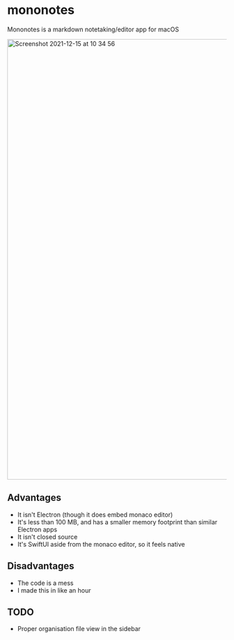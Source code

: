 # mononotes
Mononotes is a markdown notetaking/editor app for macOS

<img width="1012" alt="Screenshot 2021-12-15 at 10 34 56" src="https://user-images.githubusercontent.com/54189319/146170859-835abc01-1674-429a-a921-e1c05f5c4d7b.png">

## Advantages
- It isn't Electron (though it does embed monaco editor)
- It's less than 100 MB, and has a smaller memory footprint than similar Electron apps
- It isn't closed source
- It's SwiftUI aside from the monaco editor, so it feels native
## Disadvantages
- The code is a mess
- I made this in like an hour
## TODO
- Proper organisation file view in the sidebar

